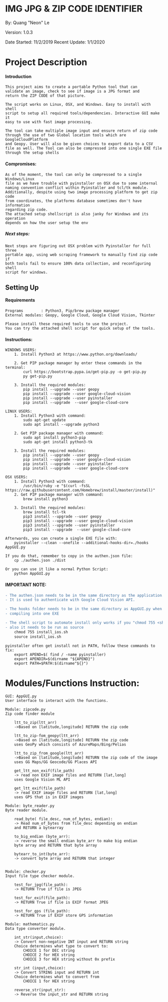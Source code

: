 # IMG JPG & ZIP CODE IDENTIFIER

By: Quang "Neon" Le

Version: 1.0.3

Date Started: 11/2/2019
Recent Update: 1/1/2020

# __Project Description__
#### Introduction  
  
    This project aims to create a portable Python tool that can
    validate an image, check to see if image is a JPG format and 
    return the ZIP CODE of that picture.

    The script works on Linux, OSX, and Windows. Easy to install with shell
    script to setup all required tools/dependencies. Interactive GUI make it 
    easy to use with fast image processing.
    
    The tool can take multiple image input and ensure return of zip code 
    through the use of two Global location tools which are GoogleCloudPlatform
    and Geopy. User will also be given choices to export data to a CSV
    file as well. The Tool can also be compressed into one single EXE file
    through the setup shells

#### Compromises:

    As of the moment, the tool can only be compressed to a single Windows/Linux
    file as we have trouble with pyinstaller on OSX due to some internal
    naming convention conflict within Pyinstaller and tcl/tk module. 
    Additionally, despite using two image processing platform to get zip code
    from coordinates, the platforms database sometimes don't have information
    regarding zip code.
    The attached setup shellscript is also janky for Windows and its operation
    depends on how the user setup the env

##### Next steps:

    Next steps are figuring out OSX problem with Pyinstaller for full three 
    portable app, using web scraping framework to manually find zip code if 
    both tools fail to ensure 100% data collection, and reconfiguring shell
    script for windows.


## __Setting Up__
#### Requirements

    Programs        : Python3, Pip/brew package manager
    External modules: Geopy, Google Cloud, Google Cloud Vision, Tkinter

    Please install these required tools to use the project.
    You can try the attached shell script for quick setup of the tools.
    
#### Instructions:

    WINDOWS USERS:    
        1. Install Python3 at https://www.python.org/downloads/
        
        2. Get PIP package manager by enter these commands in the terminal:
            curl https://bootstrap.pypa.io/get-pip.py -o get-pip.py
            py get-pip.py
            
        3. Install the required modules:
            pip install --upgrade --user geopy
            pip install --upgrade --user google-cloud-vision
            pip install --upgrade --user pyinstaller
            pip install --upgrade  --user google-cloud-core
    
    LINUX USERS:    
        1. Install Python3 with command:
            sudo apt-get update
            sudo apt install --upgrade python3
            
        2. Get PIP package manager with command:
            sudo apt install python3-pip
            sudo apt-get install python3-tk
            
        3. Install the required modules:
            pip install --upgrade --user geopy
            pip install --upgrade --user google-cloud-vision
            pip install --upgrade --user pyinstaller
            pip install --upgrade  --user google-cloud-core
        
    OSX USERS:
        1. Install Python3 with command: 
            /usr/bin/ruby -e "$(curl -fsSL https://raw.githubusercontent.com/Homebrew/install/master/install)"            
        2. Get PIP package manager with command:   
            brew install python3
            
        3. Install the required modules:
            brew install tcl-tk
            pip3 install --upgrade --user geopy
            pip3 install --upgrade --user google-cloud-vision
            pip3 install --upgrade --user pyinstaller
            pip3 install --upgrade  --user google-cloud-core

    Afterwards, you can create a single EXE file with:
        pyinstaller --clean --onefile --additional-hooks-dir=./hooks AppGUI.py
    
    If you do that, remember to copy in the authen.json file:
        cp ./authen.json ./dist
    
    Or you can use it like a normal Python Script:
        python AppGUI.py
    
#### IMPORTANT NOTE:
    
```diff
- The authen.json needs to be in the same directory as the application.
- It is used to authenticate with Google Cloud Vision API.

- The hooks folder needs to be in the same directory as AppGUI.py when
- compiling into one EXE

- The shell script to automate install only works if you "chmod 755 <shellfile>"
- also it needs to be run as source
    chmod 755 install_ios.sh
    source install_ios.sh
```
    
    pyinstaller often get install not in PATH, follow these commands to fix:
        export APEND=$( find / -name pyinstaller)
        export APENDIR=$(dirname "${APEND}")
        export PATH=$PATH:$(dirname"${}")
  
# Modules/Functions Instruction:

    GUI: AppGUI.py
    User interface to interact with the functions.

    Module: zipcode.py 
    Zip code finder module
        
        ltt_to_zip(ltt_arr)
        ->Based on [latitude,longitude] RETURN the zip code
        
        ltt_to_zip-fom_geopy(ltt_arr)
        ->Based on [latitude,longitude] RETURN the zip code
        uses GeoPy which consists of AzureMaps/Bing/Pelias
        
        ltt_to_zip_from_google(ltt_arr)
        ->Based on [latitude,longitude] RETURN the zip code of the image
        uses GG Maps/GG Geocode/GG Places API

        get_ltt_non_exif(file_path)
        -> read non EXIF image files and RETURN [lat,long]
        uses Google Vision ML API
        
        get_ltt_exif(file_path)
        -> read EXIF image files and RETURN [lat,long]
        uses GPS that is in EXIF images
    
    Module: byte_reader.py   
    Byte reader module.
    
        read_byte( file_desc, num_of_bytes, endian):
        -> Read num_of_bytes from file_desc depending on endian
        and RETURN a bytearray
        
        to_big_endian (byte_arr):
        -> reverse the small endian byte_arr to make big endian
        byte array and RETURN that byte array 
        
        bytearr_to_int(byte_arr):
        -> convert byte array and RETURN that integer
        
        
    Module: checker.py
    Input file type checker module.
    
        test_for_jpg(file_path):
        -> RETURN True if file is JPEG
        
        test_for_exif(file_path):
        -> RETURN True if file is EXIF format JPEG
        
        test_for_gps (file_path):
        -> RETURN True if EXIF store GPS information
    
    Module: mathematics.py 
    Data type converter module.
        
        int_str(input,choice):
        -> Convert non-negative INT input and RETURN string
        Choice determines what type to convert to:
            CHOICE 1 for DEC string
            CHOICE 2 for HEX string
            CHOICE 3 for HEX string without 0x prefix
            
        str_int (input,choice):
        -> Convert STRING input and RETURN int
        Choice determines what to convert from
            CHOICE 1 for HEX string

        reverse_str(input_str):
        -> Reverse the input_str and RETURN string

   
    
